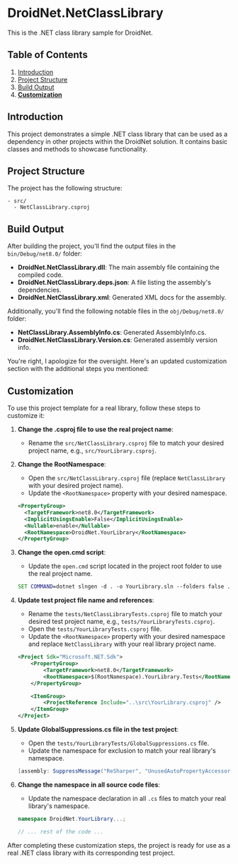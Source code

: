  # DroidNet.NetClassLibrary

This is the .NET class library sample for DroidNet.

## Table of Contents

1. [Introduction](#introduction)
2. [Project Structure](#project-structure)
3. [Build Output](#build-output)
4. **[Customization](#customization)**

## Introduction

This project demonstrates a simple .NET class library that can be used as a dependency in other projects within the DroidNet solution. It contains basic classes and methods to showcase functionality.

## Project Structure

The project has the following structure:

```
- src/
  - NetClassLibrary.csproj
```

## Build Output

After building the project, you'll find the output files in the `bin/Debug/net8.0/` folder:

- **DroidNet.NetClassLibrary.dll**: The main assembly file containing the compiled code.
- **DroidNet.NetClassLibrary.deps.json**: A file listing the assembly's dependencies.
- **DroidNet.NetClassLibrary.xml**: Generated XML docs for the assembly.

Additionally, you'll find the following notable files in the `obj/Debug/net8.0/` folder:

- **NetClassLibrary.AssemblyInfo.cs**: Generated AssemblyInfo.cs.
- **DroidNet.NetClassLibrary.Version.cs**: Generated assembly version info.

 You're right, I apologize for the oversight. Here's an updated customization section with the additional steps you mentioned:

## Customization

To use this project template for a real library, follow these steps to customize it:

1. **Change the .csproj file to use the real project name**:
	* Rename the `src/NetClassLibrary.csproj` file to match your desired project name, e.g., `src/YourLibrary.csproj`.

2. **Change the RootNamespace**:
	* Open the `src/NetClassLibrary.csproj` file (replace `NetClassLibrary` with your desired project name).
	* Update the `<RootNamespace>` property with your desired namespace.
	```xml
	<PropertyGroup>
	  <TargetFramework>net8.0</TargetFramework>
	  <ImplicitUsingsEnable>False</ImplicitUsingsEnable>
	  <Nullable>enable</Nullable>
	  <RootNamespace>DroidNet.YourLibrary</RootNamespace>
	</PropertyGroup>
	```

3. **Change the open.cmd script**:
	* Update the `open.cmd` script located in the project root folder to use the real project name.
	```bat
    SET COMMAND=dotnet slngen -d . -o YourLibrary.sln --folders false .\**\*.csproj
	```

4. **Update test project file name and references**:
	* Rename the `tests/NetClassLibraryTests.csproj` file to match your desired test project name, e.g., `tests/YourLibraryTests.csproj`.
	* Open the `tests/YourLibraryTests.csproj` file.
	* Update the `<RootNamespace>` property with your desired namespace and replace `NetClassLibrary` with your real library project name.
	```xml
    <Project Sdk="Microsoft.NET.Sdk">
        <PropertyGroup>
            <TargetFramework>net8.0</TargetFramework>
            <RootNamespace>$(RootNamespace).YourLibrary.Tests</RootNamespace>
        </PropertyGroup>

        <ItemGroup>
            <ProjectReference Include="..\src\YourLibrary.csproj" />
        </ItemGroup>
    </Project>
	```

5. **Update GlobalSuppressions.cs file in the test project**:
	* Open the `tests/YourLibraryTests/GlobalSuppressions.cs` file.
	* Update the namespace for exclusion to match your real library's namespace.
	```csharp
	[assembly: SuppressMessage("ReSharper", "UnusedAutoPropertyAccessor.Local", Justification = "Used in tests.", Scope = " DroidNet.YourLibrary.Tests")]
	```

6. **Change the namespace in all source code files**:
	* Update the namespace declaration in all `.cs` files to match your real library's namespace.
	```csharp
	namespace DroidNet.YourLibrary...;

	// ... rest of the code ...
	```

After completing these customization steps, the project is ready for use as a real .NET class library with its corresponding test project.
